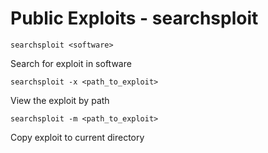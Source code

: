 # Public Exploits - searchsploit

```
searchsploit <software>
```

Search for exploit in software

```
searchsploit -x <path_to_exploit>
```

View the exploit by path

```
searchsploit -m <path_to_exploit>
```

Copy exploit to current directory
